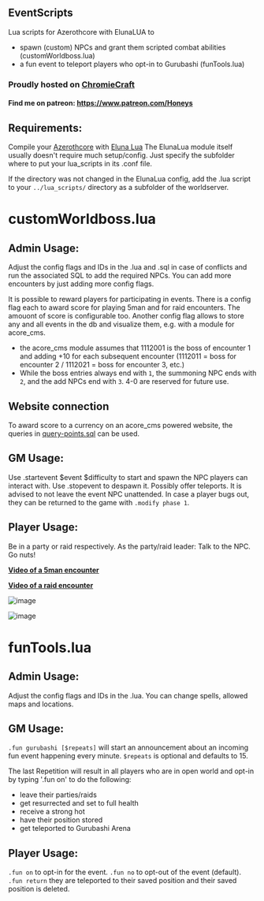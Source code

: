 ## EventScripts
Lua scripts for Azerothcore with ElunaLUA to
- spawn (custom) NPCs and grant them scripted combat abilities (customWorldboss.lua)
- a fun event to teleport players who opt-in to Gurubashi (funTools.lua)

### Proudly hosted on [ChromieCraft](https://www.chromiecraft.com/)

#### Find me on patreon: https://www.patreon.com/Honeys

## Requirements:
Compile your [Azerothcore](https://github.com/azerothcore/azerothcore-wotlk) with [Eluna Lua](https://github.com/azerothcore/mod-eluna)
The ElunaLua module itself usually doesn't require much setup/config. Just specify the subfolder where to put your lua_scripts in its .conf file.

If the directory was not changed in the ElunaLua config, add the .lua script to your `../lua_scripts/` directory as a subfolder of the worldserver.


# customWorldboss.lua
## Admin Usage:
Adjust the config flags and IDs in the .lua and .sql in case of conflicts and run the associated SQL to add the required NPCs. You can add more encounters by just adding more config flags.

It is possible to reward players for participating in events. There is a config flag each to award score for playing 5man and for raid encounters. The amouont of score is configurable too.
Another config flag allows to store any and all events in the db and visualize them, e.g. with a module for acore_cms.
-  the acore_cms module assumes that 1112001 is the boss of encounter 1 and adding +10 for each subsequent encounter (1112011 = boss for encounter 2 / 1112021 = boss for encounter 3, etc.)
-  While the boss entries always end with `1`, the summoning NPC ends with `2`, and the add NPCs end with `3`. 4-0 are reserved for future use.

## Website connection
To award score to a currency on an acore_cms powered website, the queries in [query-points.sql](https://github.com/55Honey/Acore_eventScripts/blob/main/scripts/query-points.sql) can be used.

## GM Usage:
Use .startevent $event $difficulty to start and spawn the NPC players can interact with. Use .stopevent to despawn it. Possibly offer teleports.
It is advised to not leave the event NPC unattended. In case a player bugs out, they can be returned to the game with `.modify phase 1`.

## Player Usage:
Be in a party or raid respectively. As the party/raid leader: Talk to the NPC. Go nuts!

**[Video of a 5man encounter](https://www.twitch.tv/videos/1052264022)**

**[Video of a raid encounter](https://www.twitch.tv/videos/1052269366)**

![image](https://user-images.githubusercontent.com/71938210/121605986-a8e7fb00-ca4d-11eb-9327-04535a674bc5.png)

![image](https://user-images.githubusercontent.com/71938210/121604233-6f61c080-ca4a-11eb-8c71-70774a9881ad.png)

# funTools.lua
## Admin Usage:
Adjust the config flags and IDs in the .lua. You can change spells, allowed maps and locations.

## GM Usage:
`.fun gurubashi [$repeats]`
will start an announcement about an incoming fun event happening every minute. `$repeats` is optional and defaults to 15.

The last Repetition will result in all players who are in open world and opt-in by typing '.fun on' to do the following:
- leave their parties/raids
- get resurrected and set to full health
- receive a strong hot
- have their position stored
- get teleported to Gurubashi Arena

## Player Usage:
`.fun on` to opt-in for the event.
`.fun no` to opt-out of the event (default).
`.fun return` they are teleported to their saved position and their saved position is deleted.
